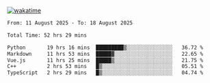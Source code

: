 [![wakatime](https://wakatime.com/badge/user/ef685785-b2de-4416-b5c6-df540c453238.svg)](https://wakatime.com/@ef685785-b2de-4416-b5c6-df540c453238)

<!--START_SECTION:waka-->

```txt
From: 11 August 2025 - To: 18 August 2025

Total Time: 52 hrs 29 mins

Python       19 hrs 16 mins  █████████▒░░░░░░░░░░░░░░░   36.72 %
Markdown     11 hrs 53 mins  █████▓░░░░░░░░░░░░░░░░░░░   22.65 %
Vue.js       11 hrs 25 mins  █████▒░░░░░░░░░░░░░░░░░░░   21.75 %
C++          2 hrs 53 mins   █▒░░░░░░░░░░░░░░░░░░░░░░░   05.51 %
TypeScript   2 hrs 29 mins   █▒░░░░░░░░░░░░░░░░░░░░░░░   04.74 %
```

<!--END_SECTION:waka-->

